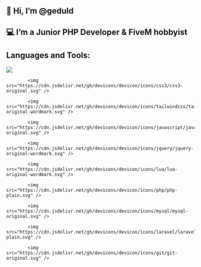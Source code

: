 <h2>👋 Hi, I’m @geduld </h2>

<h2> 💻 I’m a Junior PHP Developer & FiveM hobbyist </h2>

<h2> Languages and Tools: </h2>

<img src="https://cdn.jsdelivr.net/gh/devicons/devicon/icons/html5/html5-original.svg" />         

            <img src="https://cdn.jsdelivr.net/gh/devicons/devicon/icons/css3/css3-original.svg" />

            <img src="https://cdn.jsdelivr.net/gh/devicons/devicon/icons/tailwindcss/tailwindcss-original-wordmark.svg" />

            <img src="https://cdn.jsdelivr.net/gh/devicons/devicon/icons/javascript/javascript-original.svg" />
          
            <img src="https://cdn.jsdelivr.net/gh/devicons/devicon/icons/jquery/jquery-original-wordmark.svg" />

            <img src="https://cdn.jsdelivr.net/gh/devicons/devicon/icons/lua/lua-original-wordmark.svg" />
          
            <img src="https://cdn.jsdelivr.net/gh/devicons/devicon/icons/php/php-plain.svg" />
          
            <img src="https://cdn.jsdelivr.net/gh/devicons/devicon/icons/mysql/mysql-original.svg" />
        
            <img src="https://cdn.jsdelivr.net/gh/devicons/devicon/icons/laravel/laravel-plain.svg" />

            <img src="https://cdn.jsdelivr.net/gh/devicons/devicon/icons/git/git-original.svg" />
          
   
          
            
          
          


